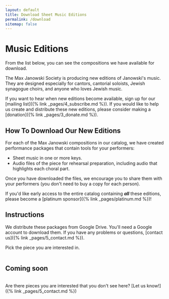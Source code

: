 ```yaml
---
layout: default
title: Download Sheet Music Editions
permalink: /download
sitemap: false
---
```


<!-- markdownlint-disable html MD025 -->

# Music Editions

From the list below, you can see the compositions we have available for download.

The Max Janowski Society is producing new editions of Janowski's music. They are designed
especially for cantors, cantorial soloists, Jewish synagogue choirs, and anyone
who loves Jewish music.

If you want to hear when new editions become available, sign up for our [mailing list]({% link _pages/4_subscribe.md %}). If you would like to help us create and distribute these new editions, please consider making a [donation]({% link _pages/3_donate.md %}).

## How To Download Our New Editions

For each of the Max Janowski compositions in our catalog, we have created
performance packages that contain tools for your performers:

- Sheet music in one or more keys.
- Audio files of the piece for rehearsal preparation, including audio that highlights each choral part.

Once you have downloaded the files, we encourage you to share them
with your performers (you don't need to buy a copy for each person).

If you'd like early access to the entire catalog containing **_all_** these
editions, please become a [platinum sponsor]({% link _pages/platinum.md %})!

## Instructions

We distribute these packages from Google Drive. You'll need a Google account to download them. If you have any problems or questions, [contact us]({% link _pages/5_contact.md %}).

Pick the piece you are interested in.

<table id="editions-list" class="editions-list">
</table>

## Coming soon

<table id="coming-soon-list" class="editions-list">
</table>

Are there pieces you are interested that you don't see here?
[Let us know!]({% link _pages/5_contact.md %})

<script>
window.onload = e => {
  loadEditionLinks(1, document.getElementById('editions-list'));
  loadEditionLinks(0, document.getElementById('coming-soon-list'));
}

</script>
